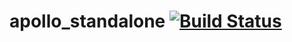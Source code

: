 # apollo_standalone [![Build Status](https://travis-ci.com/yuzhangbit/apollo_standalone.svg?token=Jmj6MSYSGZmX9ePjdawa&branch=master)](https://travis-ci.com/yuzhangbit/apollo_standalone)